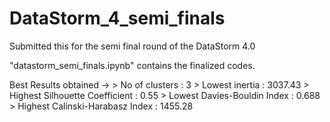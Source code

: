 # DataStorm_4_semi_finals
Submitted this for the semi final round of the DataStorm 4.0

"datastorm_semi_finals.ipynb" contains the finalized codes.

Best Results obtained ->
       > No of clusters : 3
       > Lowest inertia : 3037.43
       > Highest Silhouette Coefficient : 0.55
       > Lowest Davies-Bouldin Index : 0.688
       > Highest Calinski-Harabasz Index : 1455.28